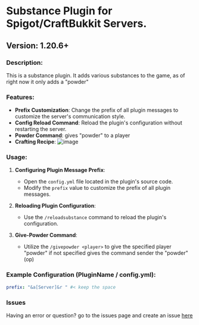 # Substance Plugin for Spigot/CraftBukkit Servers.

## Version: 1.20.6+

### Description:
This is a substance plugin. It adds various substances to the game, as of right now it only adds a "powder"

### Features:
- **Prefix Customization**: Change the prefix of all plugin messages to customize the server's communication style.
- **Config Reload Command**: Reload the plugin's configuration without restarting the server.
- **Powder Command**: gives "powder" to a player
- **Crafting Recipe**: ![image](https://github.com/user-attachments/assets/52cd7ba6-0cf4-4b98-8b4d-0ccbcf716b82)


### Usage:
1. **Configuring Plugin Message Prefix**:
   - Open the `config.yml` file located in the plugin's source code.
   - Modify the `prefix` value to customize the prefix of all plugin messages.

2. **Reloading Plugin Configuration**:
   - Use the `/reloadsubstance` command to reload the plugin's configuration.

3. **Give-Powder Command**:
   - Utilize the `/givepowder <player>` to give the specified player "powder" if not specified gives the command sender the "powder" (op)

### Example Configuration (PluginName / config.yml):
```yaml
prefix: "&a[Server]&r " #< keep the space
```
### Issues
Having an error or question? go to the issues page and create an issue [here](https://github.com/IKKNIGHT/Substances/issues)
